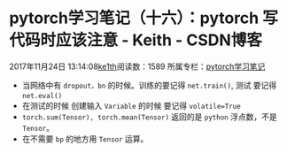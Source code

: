 # pytorch学习笔记（十六）：pytorch 写代码时应该注意 - Keith - CSDN博客





2017年11月24日 13:14:08[ke1th](https://me.csdn.net/u012436149)阅读数：1589
所属专栏：[pytorch学习笔记](https://blog.csdn.net/column/details/15023.html)








- 当网络中有 `dropout，bn` 的时候。训练的要记得 `net.train()`, 测试 要记得 `net.eval()`
- 在测试的时候 创建输入 `Variable` 的时候 要记得 `volatile=True`
- `torch.sum(Tensor), torch.mean(Tensor)` 返回的是 `python` 浮点数，不是 `Tensor`。
- 在不需要 `bp` 的地方用 `Tensor` 运算。




